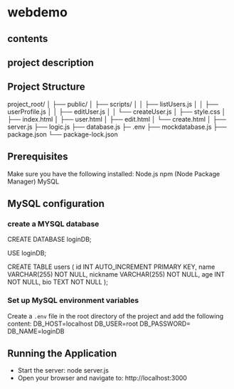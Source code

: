 # webdemo 
## contents
## project description

## Project Structure
project_root/
│
├── public/
│   ├── scripts/
│   │   ├── listUsers.js
│   │   ├── userProfile.js
│   │   ├── editUser.js
│   │   └── createUser.js
│   ├── style.css
│   ├── index.html
│   ├── user.html
│   ├── edit.html
│   └── create.html
│
├── server.js
├── logic.js
├── database.js
├─ .env
├── mockdatabase.js
├── package.json
└── package-lock.json

## Prerequisites
Make sure you have the following installed:
Node.js
npm (Node Package Manager)
MySQL


## MySQL configuration
### create a MYSQL database
CREATE DATABASE loginDB;

   USE loginDB;

   CREATE TABLE users (
       id INT AUTO_INCREMENT PRIMARY KEY,
       name VARCHAR(255) NOT NULL,
       nickname VARCHAR(255) NOT NULL,
       age INT NOT NULL,
       bio TEXT NOT NULL
   );
### Set up MySQL environment variables
 Create a `.env` file in the root directory of the project and add the following content:
   DB_HOST=localhost
   DB_USER=root
   DB_PASSWORD=
   DB_NAME=loginDB
   
## Running the Application
- Start the server: node server.js
- Open your browser and navigate to: http://localhost:3000
   



